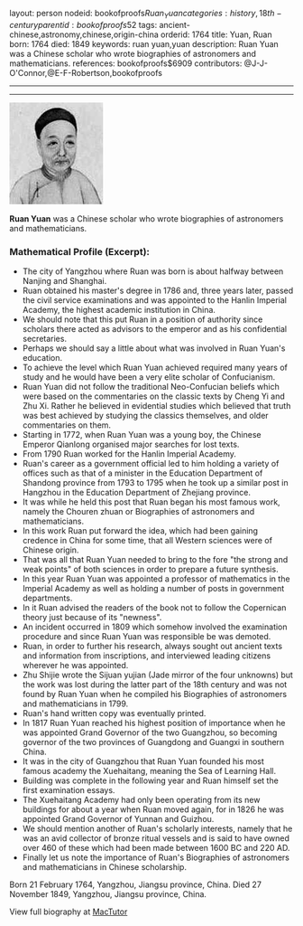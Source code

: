 layout: person
nodeid: bookofproofs$Ruan_Yuan
categories: history,18th-century
parentid: bookofproofs$52
tags: ancient-chinese,astronomy,chinese,origin-china
orderid: 1764
title: Yuan, Ruan
born: 1764
died: 1849
keywords: ruan yuan,yuan
description: Ruan Yuan was a Chinese scholar who wrote biographies of astronomers and mathematicians.
references: bookofproofs$6909
contributors: @J-J-O'Connor,@E-F-Robertson,bookofproofs

---



---

![Ruan_Yuan.jpg](https://github.com/bookofproofs/bookofproofs.github.io/blob/main/_sources/_assets/images/portraits/Ruan_Yuan.jpg?raw=true)

**Ruan Yuan** was a Chinese scholar who wrote biographies of astronomers and mathematicians.

### Mathematical Profile (Excerpt):
* The city of Yangzhou where Ruan was born is about halfway between Nanjing and Shanghai.
* Ruan obtained his master's degree in 1786 and, three years later, passed the civil service examinations and was appointed to the Hanlin Imperial Academy, the highest academic institution in China.
* We should note that this put Ruan in a position of authority since scholars there acted as advisors to the emperor and as his confidential secretaries.
* Perhaps we should say a little about what was involved in Ruan Yuan's education.
* To achieve the level which Ruan Yuan achieved required many years of study and he would have been a very elite scholar of Confucianism.
* Ruan Yuan did not follow the traditional Neo-Confucian beliefs which were based on the commentaries on the classic texts by Cheng Yi and Zhu Xi. Rather he believed in evidential studies which believed that truth was best achieved by studying the classics themselves, and older commentaries on them.
* Starting in 1772, when Ruan Yuan was a young boy, the Chinese Emperor Qianlong organised major searches for lost texts.
* From 1790 Ruan worked for the Hanlin Imperial Academy.
* Ruan's career as a government official led to him holding a variety of offices such as that of a minister in the Education Department of Shandong province from 1793 to 1795 when he took up a similar post in Hangzhou in the Education Department of Zhejiang province.
* It was while he held this post that Ruan began his most famous work, namely the Chouren zhuan or Biographies of astronomers and mathematicians.
* In this work Ruan put forward the idea, which had been gaining credence in China for some time, that all Western sciences were of Chinese origin.
* That was all that Ruan Yuan needed to bring to the fore "the strong and weak points" of both sciences in order to prepare a future synthesis.
* In this year Ruan Yuan was appointed a professor of mathematics in the Imperial Academy as well as holding a number of posts in government departments.
* In it Ruan advised the readers of the book not to follow the Copernican theory just because of its "newness".
* An incident occurred in 1809 which somehow involved the examination procedure and since Ruan Yuan was responsible be was demoted.
* Ruan, in order to further his research, always sought out ancient texts and information from inscriptions, and interviewed leading citizens wherever he was appointed.
* Zhu Shijie wrote the Sijuan yujian (Jade mirror of the four unknowns) but the work was lost during the latter part of the 18th  century and was not found by Ruan Yuan when he compiled his Biographies of astronomers and mathematicians in 1799.
* Ruan's hand written copy was eventually printed.
* In 1817 Ruan Yuan reached his highest position of importance when he was appointed Grand Governor of the two Guangzhou, so becoming governor of the two provinces of Guangdong and Guangxi in southern China.
* It was in the city of Guangzhou that Ruan Yuan founded his most famous academy the Xuehaitang, meaning the Sea of Learning Hall.
* Building was complete in the following year and Ruan himself set the first examination essays.
* The Xuehaitang Academy had only been operating from its new buildings for about a year when Ruan moved again, for in 1826 he was appointed Grand Governor of Yunnan and Guizhou.
* We should mention another of Ruan's scholarly interests, namely that he was an avid collector of bronze ritual vessels and is said to have owned over 460 of these which had been made between 1600 BC and 220 AD.
* Finally let us note the importance of Ruan's Biographies of astronomers and mathematicians in Chinese scholarship.

Born 21 February 1764, Yangzhou, Jiangsu province, China. Died 27 November 1849, Yangzhou, Jiangsu province, China.

View full biography at [MacTutor](https://mathshistory.st-andrews.ac.uk/Biographies/Ruan_Yuan/)
